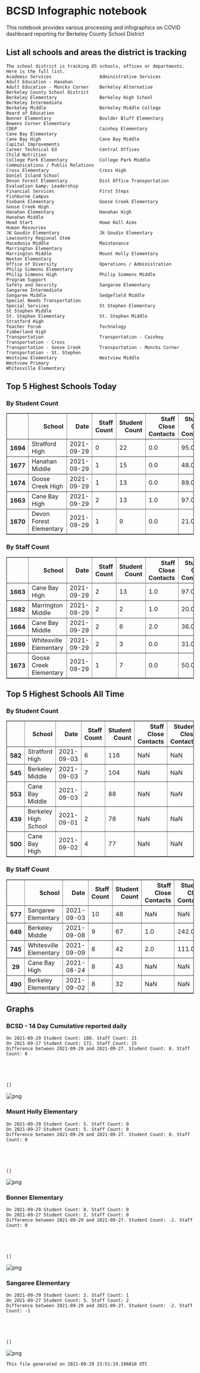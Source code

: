 # BCSD Infographic notebook
This notebook provides various processing and infographics on COVID dashboard reporting for Berkeley County School District

## List all schools and areas the district is tracking

    The school district is tracking 85 schools, offices or departments.
    Here is the full list.
    Academic Services                  Administrative Services            Adult Education - Hanahan       
    Adult Education - Moncks Corner    Berkeley Alternative               Berkeley County School District 
    Berkeley Elementary                Berkeley High School               Berkeley Intermediate           
    Berkeley Middle                    Berkeley Middle College            Board of Education              
    Bonner Elementary                  Boulder Bluff Elementary           Bowens Corner Elementary        
    CDEP                               Cainhoy Elementary                 Cane Bay Elementary             
    Cane Bay High                      Cane Bay Middle                    Capital Improvements            
    Career Technical Ed                Central Offices                    Child Nutrition                 
    College Park Elementary            College Park Middle                Communications / Public Relations
    Cross Elementary                   Cross High                         Daniel Island School            
    Devon Forest Elementary            Dist Office Transportation         Evaluation &amp; Leadership         
    Financial Services                 First Steps                        Fishburne Campus                
    Foxbank Elementary                 Goose Creek Elementary             Goose Creek High                
    Hanahan Elementary                 Hanahan High                       Hanahan Middle                  
    Head Start                         Howe Hall Aims                     Human Resources                 
    JK Goudin Elementary               Jk Goudin Elementary               Lowcountry Regional Stem        
    Macedonia Middle                   Maintenance                        Marrington Elementary           
    Marrington Middle                  Mount Holly Elementary             Nexton Elementary               
    Office of Diversity                Operations / Administration        Philip Simmons Elementary       
    Philip Simmons High                Philip Simmons Middle              Program Support                 
    Safety and Security                Sangaree Elementary                Sangaree Intermediate           
    Sangaree Middle                    Sedgefield Middle                  Special Needs Transportation    
    Special Services                   St Stephen Elementary              St Stephen Middle               
    St. Stephen Elementary             St. Stephen Middle                 Stratford High                  
    Teacher Forum                      Technology                         Timberland High                 
    Transportation                     Transportation - Cainhoy           Transportation - Cross          
    Transportation - Goose Creek       Transportation - Moncks Corner     Transportation - St. Stephen    
    Westview Elementary                Westview Middle                    Westview Primary                
    Whitesville Elementary             

## Top 5 Highest Schools Today

###  By Student Count




<div>
<table border="1" class="dataframe">
<thead>
<tr style="text-align: right;">
<th></th>
<th>School</th>
<th>Date</th>
<th>Staff Count</th>
<th>Student Count</th>
<th>Staff Close Contacts</th>
<th>Student Close Contacts</th>
</tr>
</thead>
<tbody>
<tr>
<th>1694</th>
<td>Stratford High</td>
<td>2021-09-29</td>
<td>0</td>
<td>22</td>
<td>0.0</td>
<td>95.0</td>
</tr>
<tr>
<th>1677</th>
<td>Hanahan Middle</td>
<td>2021-09-29</td>
<td>1</td>
<td>15</td>
<td>0.0</td>
<td>48.0</td>
</tr>
<tr>
<th>1674</th>
<td>Goose Creek High</td>
<td>2021-09-29</td>
<td>1</td>
<td>13</td>
<td>0.0</td>
<td>89.0</td>
</tr>
<tr>
<th>1663</th>
<td>Cane Bay High</td>
<td>2021-09-29</td>
<td>2</td>
<td>13</td>
<td>1.0</td>
<td>97.0</td>
</tr>
<tr>
<th>1670</th>
<td>Devon Forest Elementary</td>
<td>2021-09-29</td>
<td>1</td>
<td>9</td>
<td>0.0</td>
<td>21.0</td>
</tr>
</tbody>
</table>
</div>



### By Staff Count




<div>
<table border="1" class="dataframe">
<thead>
<tr style="text-align: right;">
<th></th>
<th>School</th>
<th>Date</th>
<th>Staff Count</th>
<th>Student Count</th>
<th>Staff Close Contacts</th>
<th>Student Close Contacts</th>
</tr>
</thead>
<tbody>
<tr>
<th>1663</th>
<td>Cane Bay High</td>
<td>2021-09-29</td>
<td>2</td>
<td>13</td>
<td>1.0</td>
<td>97.0</td>
</tr>
<tr>
<th>1682</th>
<td>Marrington Middle</td>
<td>2021-09-29</td>
<td>2</td>
<td>2</td>
<td>1.0</td>
<td>20.0</td>
</tr>
<tr>
<th>1664</th>
<td>Cane Bay Middle</td>
<td>2021-09-29</td>
<td>2</td>
<td>6</td>
<td>2.0</td>
<td>36.0</td>
</tr>
<tr>
<th>1699</th>
<td>Whitesville Elementary</td>
<td>2021-09-29</td>
<td>2</td>
<td>3</td>
<td>0.0</td>
<td>31.0</td>
</tr>
<tr>
<th>1673</th>
<td>Goose Creek Elementary</td>
<td>2021-09-29</td>
<td>1</td>
<td>7</td>
<td>0.0</td>
<td>50.0</td>
</tr>
</tbody>
</table>
</div>



## Top 5 Highest Schools All Time

###  By Student Count




<div>
<table border="1" class="dataframe">
<thead>
<tr style="text-align: right;">
<th></th>
<th>School</th>
<th>Date</th>
<th>Staff Count</th>
<th>Student Count</th>
<th>Staff Close Contacts</th>
<th>Student Close Contacts</th>
</tr>
</thead>
<tbody>
<tr>
<th>582</th>
<td>Stratford High</td>
<td>2021-09-03</td>
<td>6</td>
<td>116</td>
<td>NaN</td>
<td>NaN</td>
</tr>
<tr>
<th>545</th>
<td>Berkeley Middle</td>
<td>2021-09-03</td>
<td>7</td>
<td>104</td>
<td>NaN</td>
<td>NaN</td>
</tr>
<tr>
<th>553</th>
<td>Cane Bay Middle</td>
<td>2021-09-03</td>
<td>2</td>
<td>88</td>
<td>NaN</td>
<td>NaN</td>
</tr>
<tr>
<th>439</th>
<td>Berkeley High School</td>
<td>2021-09-01</td>
<td>2</td>
<td>78</td>
<td>NaN</td>
<td>NaN</td>
</tr>
<tr>
<th>500</th>
<td>Cane Bay High</td>
<td>2021-09-02</td>
<td>4</td>
<td>77</td>
<td>NaN</td>
<td>NaN</td>
</tr>
</tbody>
</table>
</div>



### By Staff Count




<div>
<table border="1" class="dataframe">
<thead>
<tr style="text-align: right;">
<th></th>
<th>School</th>
<th>Date</th>
<th>Staff Count</th>
<th>Student Count</th>
<th>Staff Close Contacts</th>
<th>Student Close Contacts</th>
</tr>
</thead>
<tbody>
<tr>
<th>577</th>
<td>Sangaree Elementary</td>
<td>2021-09-03</td>
<td>10</td>
<td>48</td>
<td>NaN</td>
<td>NaN</td>
</tr>
<tr>
<th>649</th>
<td>Berkeley Middle</td>
<td>2021-09-08</td>
<td>9</td>
<td>67</td>
<td>1.0</td>
<td>242.0</td>
</tr>
<tr>
<th>745</th>
<td>Whitesville Elementary</td>
<td>2021-09-09</td>
<td>8</td>
<td>42</td>
<td>2.0</td>
<td>111.0</td>
</tr>
<tr>
<th>29</th>
<td>Cane Bay High</td>
<td>2021-08-24</td>
<td>8</td>
<td>43</td>
<td>NaN</td>
<td>NaN</td>
</tr>
<tr>
<th>490</th>
<td>Berkeley Elementary</td>
<td>2021-09-02</td>
<td>8</td>
<td>32</td>
<td>NaN</td>
<td>NaN</td>
</tr>
</tbody>
</table>
</div>



## Graphs

### BCSD - 14 Day Cumulative reported daily

    On 2021-09-29 Student Count: 180. Staff Count: 21
    On 2021-09-27 Student Count: 172. Staff Count: 15
    Difference between 2021-09-29 and 2021-09-27. Student Count: 8. Staff Count: 6





    []




    
![png](report_files/report_17_2.png)
    


### Mount Holly Elementary

    On 2021-09-29 Student Count: 5. Staff Count: 0
    On 2021-09-27 Student Count: 5. Staff Count: 0
    Difference between 2021-09-29 and 2021-09-27. Student Count: 0. Staff Count: 0





    []




    
![png](report_files/report_19_2.png)
    


### Bonner Elementary

    On 2021-09-29 Student Count: 0. Staff Count: 0
    On 2021-09-27 Student Count: 2. Staff Count: 0
    Difference between 2021-09-29 and 2021-09-27. Student Count: -2. Staff Count: 0





    []




    
![png](report_files/report_21_2.png)
    


### Sangaree Elementary

    On 2021-09-29 Student Count: 3. Staff Count: 1
    On 2021-09-27 Student Count: 5. Staff Count: 2
    Difference between 2021-09-29 and 2021-09-27. Student Count: -2. Staff Count: -1





    []




    
![png](report_files/report_23_2.png)
    


    This file generated on 2021-09-29 23:51:19.196810 UTC



